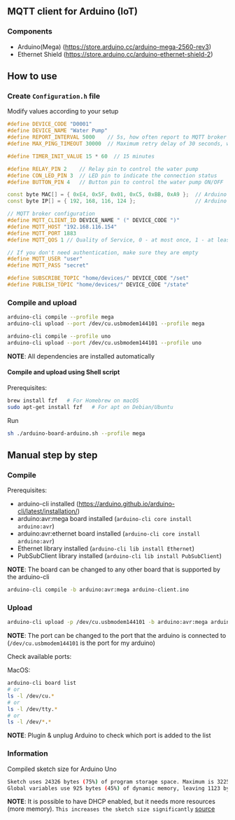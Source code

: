 ## MQTT client for Arduino (IoT)

### Components

- Arduino(Mega) (https://store.arduino.cc/arduino-mega-2560-rev3)
- Ethernet Shield (https://store.arduino.cc/arduino-ethernet-shield-2)

## How to use

### Create `Configuration.h` file

Modify values according to your setup

```cpp
#define DEVICE_CODE "D0001"
#define DEVICE_NAME "Water Pump"
#define REPORT_INTERVAL 5000    // 5s, how often report to MQTT broker
#define MAX_PING_TIMEOUT 30000  // Maximum retry delay of 30 seconds, when MQTT broker is not available

#define TIMER_INIT_VALUE 15 * 60  // 15 minutes

#define RELAY_PIN 2    // Relay pin to control the water pump
#define CON_LED_PIN 3  // LED pin to indicate the connection status
#define BUTTON_PIN 4   // Button pin to control the water pump ON/OFF

const byte MAC[] = { 0xE4, 0x5F, 0x01, 0xC5, 0xBB, 0xA9 };  // Arduino shield MAC
const byte IP[] = { 192, 168, 116, 124 };                   // Arduino shield IP

// MQTT broker configuration
#define MQTT_CLIENT_ID DEVICE_NAME " (" DEVICE_CODE ")"
#define MQTT_HOST "192.168.116.154"
#define MQTT_PORT 1883
#define MQTT_QOS 1 // Quality of Service, 0 - at most once, 1 - at least once, 2 - exactly once

// If you don't need authentication, make sure they are empty
#define MQTT_USER "user"
#define MQTT_PASS "secret"

#define SUBSCRIBE_TOPIC "home/devices/" DEVICE_CODE "/set"
#define PUBLISH_TOPIC "home/devices/" DEVICE_CODE "/state"
```

### Compile and upload

```bash
arduino-cli compile --profile mega
arduino-cli upload --port /dev/cu.usbmodem144101 --profile mega
```

```bash
arduino-cli compile --profile uno
arduino-cli upload --port /dev/cu.usbmodem144101 --profile uno
```

__NOTE__: All dependencies are installed automatically

#### Compile and upload using Shell script

Prerequisites:

```bash
brew install fzf   # For Homebrew on macOS
sudo apt-get install fzf   # For apt on Debian/Ubuntu
```

Run

```bash
sh ./arduino-board-arduino.sh --profile mega
```

## Manual step by step

### Compile

Prerequisites:

- arduino-cli installed (https://arduino.github.io/arduino-cli/latest/installation/)
- arduino:avr:mega board installed (`arduino-cli core install arduino:avr`)
- arduino:avr:ethernet board installed (`arduino-cli core install arduino:avr`)
- Ethernet library installed (`arduino-cli lib install Ethernet`)
- PubSubClient library installed (`arduino-cli lib install PubSubClient`)

__NOTE__: The board can be changed to any other board that is supported by the arduino-cli

```bash
arduino-cli compile -b arduino:avr:mega arduino-client.ino
```

### Upload

```bash
arduino-cli upload -p /dev/cu.usbmodem144101 -b arduino:avr:mega arduino-client.ino
```

__NOTE__: The port can be changed to the port that the arduino is connected to (`/dev/cu.usbmodem144101` is the port for
my arduino)

Check available ports:

MacOS:
```bash
arduino-cli board list
# or
ls -l /dev/cu.*
# or
ls -l /dev/tty.*
# or
ls -l /dev/*.*
```
__NOTE__: Plugin & unplug Arduino to check which port is added to the list

### Information

Compiled sketch size for Arduino Uno

```bash
Sketch uses 24326 bytes (75%) of program storage space. Maximum is 32256 bytes.
Global variables use 925 bytes (45%) of dynamic memory, leaving 1123 bytes for local variables. Maximum is 2048 bytes.
```

__NOTE__: It is possible to have DHCP enabled, but it needs more resources (more memory). `This increases the sketch size significantly` [source](https://www.arduino.cc/reference/en/libraries/ethernet/ethernet.begin/)
